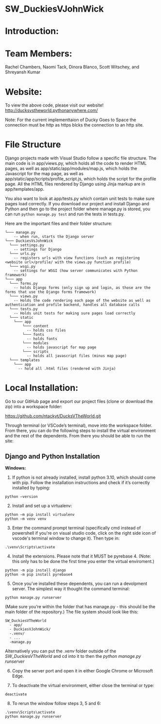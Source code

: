 # SW_DuckiesVJohnWick

# Introduction:

# Team Members:
Rachel Chambers, Naomi Tack, Dinora Blanco, Scott Witschey, and Shreyansh Kumar

# Website:
To view the above code, please visit our website!
http://ducksvstheworld.pythonanywhere.com/

Note: For the current implementtaion of Ducky Goes to Space the connection must be *http* as https blcks the connection to an http site.

# File Structure

Django projects made with Visual Studio follow a specific file structure. The main code is in app/views.py, which holds all the code to render HTML pages, as well as app/static/app/modules/map.js, which holds the Javascript for the map page, as well as app/static/app/scripts/profile_script.js, which holds the script for the profile page. All the HTML files rendered by Django using Jinja markup are in app/templates/app.

You also want to look at app/tests.py which contain unit tests to make sure pages load correctly. If you download our project and install Django and Python and then go to the project folder where manage.py is stored, you can run ```python manage.py test``` and run the tests in tests.py. 

Here are the important files and their folder structure:

```
└─── manage.py 
    -- when run, starts the Django server 
└─── DuckiesVsJohnWick
  └─── settings.py
    -- settings for Django
  └─── urls.py
    -- registers urls with view functions (such as registering <website url>/profile/ with the views.py function profile)
  └─── wsgi.py
    -- settings for WSGI (how server communicates with Python framework)
└─── app
  └─── forms.py
    -- holds Django forms (only sign up and login, as those are the forms that use the Django forms framework)
  └─── views.py
    -- Holds the code rendering each page of the website as well as authentication and profile backend, handles all database calls
  └─── tests.py
    -- Holds unit tests for making sure pages load correctly
  └─── static
    └─── app
        └─── content
          -- holds css files
        └─── fonts
          -- holds fonts
        └─── modules
          -- holds javascript for map page
        └─── scripts
          -- holds all javascript files (minus map page)
  └─── templates
    └─── app
      -- hold all .html files (rendered with Jinja)
```

# Local Installation:

Go to our GitHub page and export our project files (clone or download the zip) into a workspace folder: 

https://github.com/ntackyt/DucksVTheWorld.git

Through terminal (or VSCode’s terminal), move into the workspace folder. From there, you can do the following steps to install the virtual environment and the rest of the dependents. From there you should be able to run the site: 

## <b>Django and Python Installation</b> 

**Windows:**

1. If python is not already installed, install python 3.10, which should come with pip. Follow the installation instructions and check if it’s correctly installed by typing: 
```
python –version 
```
2. Install and set up a virtualenv:    
```
python –m pip install virtualenv 
python –m venv venv 
```

3. Enter the command prompt terminal (specifically cmd instead of powershell if you're on visual studio code, click on the right side icon of vscode's terminal window to change it). Then type in:
```
.\venv\Scripts\activate
```

4. Install the extensions. Please note that it MUST be pyrebase 4. (Note: this only has to be done the first time you enter the virtual enviroment.)
```
python -m pip install django 
python -m pip install pyrebase4 
```

5. Once you’ve installed these dependents, you can run a devolpment server. The simplest way it thought the command terminal: 
```
python manage.py runserver
```
(Make sure you’re within the folder that has manage.py - this should be the main folder of the repository.)
The file system should look like this:
```
SW_DuckiesVTheWorld
  - app/
  - DuckiesVJohnWick/
  -.venv/
  - ...
  -manage.py
```
Alternatively you can put the <i>.venv</i> folder outside of the <i>SW_DuckiesVTheWorld</i> and cd into it to then the <i>python manage.py runserver</i>
  
6. Copy the server port and open it in either Google Chrome or Microsoft Edge.

7. To deactivate the virtual environment, either close the terminal or type:
```
deactivate
```
8. To rerun the window follow steps 3, 5 and 6:
```
.\venv\Scripts\activate
python manage.py runserver
```
